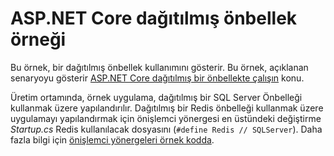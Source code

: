 # <a name="aspnet-core-distributed-cache-sample"></a>ASP.NET Core dağıtılmış önbellek örneği

Bu örnek, bir dağıtılmış önbellek kullanımını gösterir. Bu örnek, açıklanan senaryoyu gösterir [ASP.NET Core dağıtılmış bir önbellekte çalışın](https://docs.microsoft.com/aspnet/core/performance/caching/distributed) konu.

Üretim ortamında, örnek uygulama, dağıtılmış bir SQL Server Önbelleği kullanmak üzere yapılandırılır. Dağıtılmış bir Redis önbelleği kullanmak üzere uygulamayı yapılandırmak için önişlemci yönergesi en üstündeki değiştirme *Startup.cs* Redis kullanılacak dosyasını (`#define Redis // SQLServer`). Daha fazla bilgi için [önişlemci yönergeleri örnek kodda](https://docs.microsoft.com/aspnet/core/#preprocessor-directives-in-sample-code).
